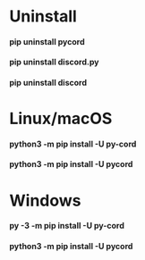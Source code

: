# Uninstall

#### pip uninstall pycord
#### pip uninstall discord.py
#### pip uninstall discord

# Linux/macOS
#### python3 -m pip install -U py-cord
#### python3 -m pip install -U pycord

# Windows
#### py -3 -m pip install -U py-cord
#### python3 -m pip install -U pycord
